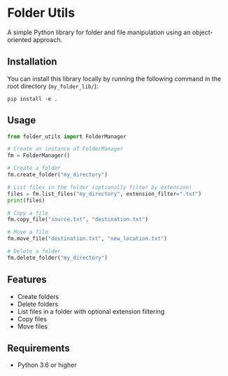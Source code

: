 # Folder Utils

A simple Python library for folder and file manipulation using an object-oriented approach.

## Installation

You can install this library locally by running the following command in the root directory (`my_folder_lib/`):

```
pip install -e .
```

## Usage

```python
from folder_utils import FolderManager

# Create an instance of FolderManager
fm = FolderManager()

# Create a folder
fm.create_folder("my_directory")

# List files in the folder (optionally filter by extension)
files = fm.list_files("my_directory", extension_filter=".txt")
print(files)

# Copy a file
fm.copy_file("source.txt", "destination.txt")

# Move a file
fm.move_file("destination.txt", "new_location.txt")

# Delete a folder
fm.delete_folder("my_directory")
```

## Features

- Create folders
- Delete folders
- List files in a folder with optional extension filtering
- Copy files
- Move files

## Requirements

- Python 3.6 or higher
